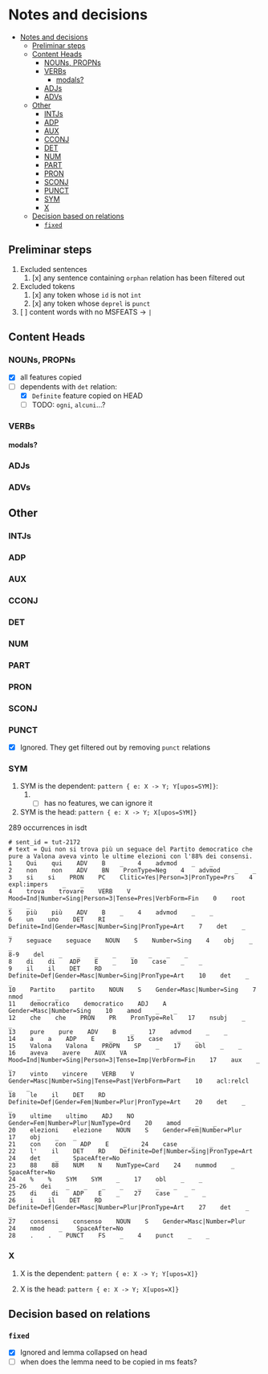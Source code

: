 # Notes and decisions

- [Notes and decisions](#notes-and-decisions)
	- [Preliminar steps](#preliminar-steps)
	- [Content Heads](#content-heads)
		- [NOUNs, PROPNs](#nouns-propns)
		- [VERBs](#verbs)
			- [modals?](#modals)
		- [ADJs](#adjs)
		- [ADVs](#advs)
	- [Other](#other)
		- [INTJs](#intjs)
		- [ADP](#adp)
		- [AUX](#aux)
		- [CCONJ](#cconj)
		- [DET](#det)
		- [NUM](#num)
		- [PART](#part)
		- [PRON](#pron)
		- [SCONJ](#sconj)
		- [PUNCT](#punct)
		- [SYM](#sym)
		- [X](#x)
	- [Decision based on relations](#decision-based-on-relations)
		- [`fixed`](#fixed)


## Preliminar steps

1. Excluded sentences
   1. [x] any sentence containing `orphan` relation has been filtered out
2. Excluded tokens
   1. [x] any token whose `id` is not `int`
   2. [x] any token whose `deprel` is `punct`
3. [ ] content words with no MSFEATS -> `|`


## Content Heads

### NOUNs, PROPNs

- [x] all features copied
- [ ] dependents with `det` relation:
  - [x] `Definite` feature copied on HEAD
  - [ ] TODO: `ogni`, `alcuni`...?

### VERBs

#### modals?

### ADJs

### ADVs

## Other

### INTJs

### ADP

### AUX

### CCONJ

### DET

### NUM

### PART

### PRON

### SCONJ

### PUNCT

- [x] Ignored. They get filtered out by removing `punct` relations

### SYM

1. SYM is the dependent: `pattern { e: X -> Y; Y[upos=SYM]}`:
   1. - [ ] has no features, we can ignore it

2. SYM is the head: `pattern { e: X -> Y; X[upos=SYM]}`

289 occurrences in isdt

```
# sent_id = tut-2172
# text = Qui non si trova più un seguace del Partito democratico che pure a Valona aveva vinto le ultime elezioni con l'88% dei consensi.
1    Qui    qui    ADV    B    _    4    advmod    _    _
2    non    non    ADV    BN    PronType=Neg    4    advmod    _    _
3    si    si    PRON    PC    Clitic=Yes|Person=3|PronType=Prs    4    expl:impers    _    _
4    trova    trovare    VERB    V    Mood=Ind|Number=Sing|Person=3|Tense=Pres|VerbForm=Fin    0    root    _    _
5    più    più    ADV    B    _    4    advmod    _    _
6    un    uno    DET    RI    Definite=Ind|Gender=Masc|Number=Sing|PronType=Art    7    det    _    _
7    seguace    seguace    NOUN    S    Number=Sing    4    obj    _    _
8-9    del    _    _    _    _    _    _    _    _
8    di    di    ADP    E    _    10    case    _    _
9    il    il    DET    RD    Definite=Def|Gender=Masc|Number=Sing|PronType=Art    10    det    _    _
10    Partito    partito    NOUN    S    Gender=Masc|Number=Sing    7    nmod    _    _
11    democratico    democratico    ADJ    A    Gender=Masc|Number=Sing    10    amod    _    _
12    che    che    PRON    PR    PronType=Rel    17    nsubj    _    _
13    pure    pure    ADV    B    _    17    advmod    _    _
14    a    a    ADP    E    _    15    case    _    _
15    Valona    Valona    PROPN    SP    _    17    obl    _    _
16    aveva    avere    AUX    VA    Mood=Ind|Number=Sing|Person=3|Tense=Imp|VerbForm=Fin    17    aux    _    _
17    vinto    vincere    VERB    V    Gender=Masc|Number=Sing|Tense=Past|VerbForm=Part    10    acl:relcl    _    _
18    le    il    DET    RD    Definite=Def|Gender=Fem|Number=Plur|PronType=Art    20    det    _    _
19    ultime    ultimo    ADJ    NO    Gender=Fem|Number=Plur|NumType=Ord    20    amod    _    _
20    elezioni    elezione    NOUN    S    Gender=Fem|Number=Plur    17    obj    _    _
21    con    con    ADP    E    _    24    case    _    _
22    l'    il    DET    RD    Definite=Def|Number=Sing|PronType=Art    24    det    _    SpaceAfter=No
23    88    88    NUM    N    NumType=Card    24    nummod    _    SpaceAfter=No
24    %    %    SYM    SYM    _    17    obl    _    _
25-26    dei    _    _    _    _    _    _    _    _
25    di    di    ADP    E    _    27    case    _    _
26    i    il    DET    RD    Definite=Def|Gender=Masc|Number=Plur|PronType=Art    27    det    _    _
27    consensi    consenso    NOUN    S    Gender=Masc|Number=Plur    24    nmod    _    SpaceAfter=No
28    .    .    PUNCT    FS    _    4    punct    _    _

```

### X

1. X is the dependent: `pattern { e: X -> Y; Y[upos=X]}`

2. X is the head: `pattern { e: X -> Y; X[upos=X]}`


## Decision based on relations

### `fixed`
- [x] Ignored and lemma collapsed on head
- [ ] when does the lemma need to be copied in ms feats?